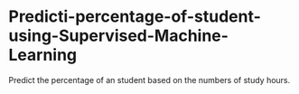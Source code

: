 # Predicti-percentage-of-student-using-Supervised-Machine-Learning
Predict the percentage of an student based on the numbers of study hours.
